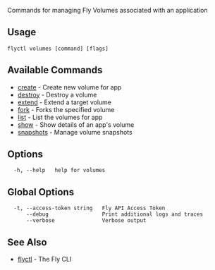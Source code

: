Commands for managing Fly Volumes associated with an application

## Usage
~~~
flyctl volumes [command] [flags]
~~~

## Available Commands
* [create](/docs/flyctl/volumes-create/)	 - Create new volume for app
* [destroy](/docs/flyctl/volumes-destroy/)	 - Destroy a volume
* [extend](/docs/flyctl/volumes-extend/)	 - Extend a target volume
* [fork](/docs/flyctl/volumes-fork/)	 - Forks the specified volume
* [list](/docs/flyctl/volumes-list/)	 - List the volumes for app
* [show](/docs/flyctl/volumes-show/)	 - Show details of an app's volume
* [snapshots](/docs/flyctl/volumes-snapshots/)	 - Manage volume snapshots

## Options

~~~
  -h, --help   help for volumes
~~~

## Global Options

~~~
  -t, --access-token string   Fly API Access Token
      --debug                 Print additional logs and traces
      --verbose               Verbose output
~~~

## See Also

* [flyctl](/docs/flyctl/help/)	 - The Fly CLI

